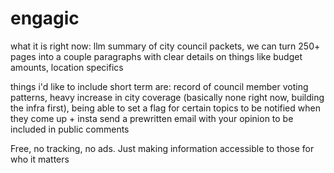 # engagic

what it is right now: llm summary of city council packets, we can turn 250+ pages into a couple paragraphs with clear details on things like budget amounts, location specifics


things i'd like to include short term are: record of council member voting patterns, heavy increase in city coverage (basically none right now, building the infra first), being able to set a flag for certain topics to be notified when they come up + insta send a prewritten email with your opinion to be included in public comments


Free, no tracking, no ads. Just making information accessible to those for who it matters


